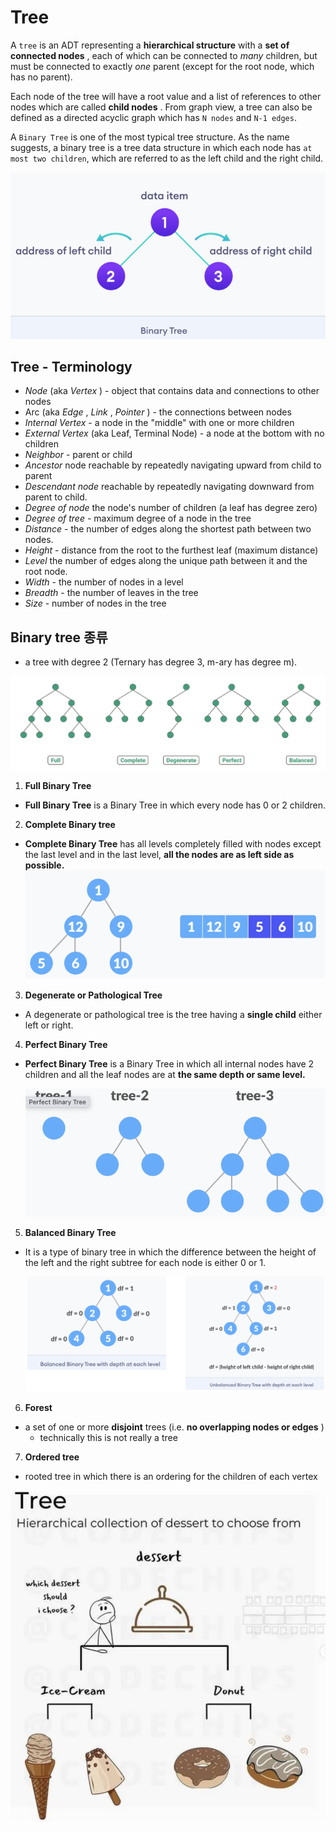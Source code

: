 # Tree

A `tree` is an ADT representing a **hierarchical structure** with a **set of connected nodes** , each of which can be connected to _many_ children, but must be connected to exactly _one_ parent (except for the root node, which has no parent).

Each node of the tree will have a root value and a list of references to other nodes which are called **child nodes** . From graph view, a tree can also be defined as a directed acyclic graph which has `N nodes` and `N-1 edges`.

A `Binary Tree` is one of the most typical tree structure. As the name suggests, a binary tree is a tree data structure in which each node has `at most two children`, which are referred to as the left child and the right child.

![1712000019207](image/Tree/1712000019207.png)

## **Tree - Terminology**

- _Node_ (aka _Vertex_ ) - object that contains data and connections to other nodes
- Arc (aka _Edge_ , _Link_ , _Pointer_ ) - the connections between nodes
- _Internal Vertex_ - a node in the "middle" with one or more children
- _External Vertex_ (aka Leaf, Terminal Node) - a node at the bottom with no children
- _Neighbor_ - parent or child
- _Ancestor_ node reachable by repeatedly navigating upward from child to parent
- _Descendant_ _node_ reachable by repeatedly navigating downward from parent to child.
- _Degree of node_ the node's number of children (a leaf has degree zero)
- _Degree of tree -_ maximum degree of a node in the tree
- _Distance_ - the number of edges along the shortest path between two nodes.
- _Height_ - distance from the root to the furthest leaf (maximum distance)
- _Level_ the number of edges along the unique path between it and the root node.
- _Width_ - the number of nodes in a level
- _Breadth_ - the number of leaves in the tree
- _Size_ - number of nodes in the tree

## Binary tree 종류

- a tree with degree 2 (Ternary has degree 3, m-ary has degree m).

![1712000089481](image/Tree/1712000089481.png)

1. **Full Binary Tree**

- **Full Binary Tree** is a Binary Tree in which every node has 0 or 2 children.

2. **Complete Binary tree**

- **Complete Binary Tree** has all levels completely filled with nodes except the last level and in the last level, **all the nodes are as left side as possible.**
  ![1712000114329](image/Tree/1712000114329.png)

3. **Degenerate or Pathological Tree**

- A degenerate or pathological tree is the tree having a **single child** either left or right.

4. **Perfect Binary Tree**

- **Perfect Binary Tree** is a Binary Tree in which all internal nodes have 2 children and all the leaf nodes are at **the same depth or same level.**

  ![1712000158007](image/Tree/1712000158007.png)

5. **Balanced Binary Tree**

- It is a type of binary tree in which the difference between the height of the left and the right subtree for each node is either 0 or 1.

  ![1712000186543](image/Tree/1712000186543.png)

6. **Forest**

- a set of one or more **disjoint** trees (i.e. **no overlapping nodes or edges** )
  - technically this is not really a tree

7. **Ordered tree**

- rooted tree in which there is an ordering for the children of each vertex

![1711999973526](image/Tree/1711999973526.png)
